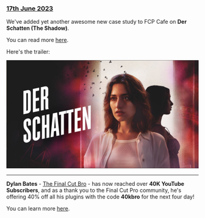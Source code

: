 ### [17th June 2023](/news/20230617)

We've added yet another awesome new case study to FCP Cafe on **Der Schatten (The Shadow)**.

You can read more [here](/case-studies/the-shadow/).

Here's the trailer:

[![](/static/the-shadow-youtube.jpg)](https://www.youtube.com/watch?v=u9uRBf6o_IA)

---

**Dylan Bates** - [The Final Cut Bro](https://www.youtube.com/thefinalcutbro) - has now reached over **40K YouTube Subscribers**, and as a thank you to the Final Cut Pro community, he's offering 40% off all his plugins with the code **40kbro** for the next four day!

You can learn more [here](https://thefinalcutbro.gumroad.com).